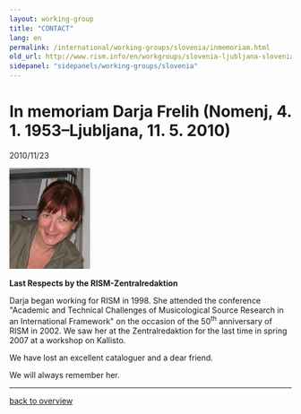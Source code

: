 ```yaml
---
layout: working-group
title: "CONTACT"
lang: en
permalink: /international/working-groups/slovenia/inmemoriam.html
old_url: http://www.rism.info/en/workgroups/slovenia-ljubljana-slovenian-academy-of-sciences-and-arts-institute-of-musicology/home/newsdetails/article/105/in-memoriam-darja-frelih-nomenj-4-1-1953-ljubljana-11-5-2010.html
sidepanel: "sidepanels/working-groups/slovenia"
---
```


# In memoriam Darja Frelih (Nomenj, 4. 1. 1953–Ljubljana, 11. 5. 2010)

 2010/11/23

[![](/resources-old-website/workgroups-images/csm_Darja_2007_610ace41b9.jpg)](/index.php?eID=tx_cms_showpic&file=3094&md5=a748bf49610e70953d8f0ae460010f6650a8f663&parameters%5B0%5D=YTo0OntzOjU6IndpZHRoIjtzOjQ6IjgwMG0iO3M6NjoiaGVpZ2h0IjtzOjM6IjYw&parameters%5B1%5D=MCI7czo3OiJib2R5VGFnIjtzOjQyOiI8Ym9keSBiZ0NvbG9yPSIjZmZmZmZmIiBz&parameters%5B2%5D=dHlsZT0ibWFyZ2luOjA7Ij4iO3M6NDoid3JhcCI7czozNzoiPGEgaHJlZj0iamF2&parameters%5B3%5D=YXNjcmlwdDpjbG9zZSgpOyI%2BIHwgPC9hPiI7fQ%3D%3D)

**Last Respects by the RISM-Zentralredaktion**

Darja began working for RISM in 1998. She attended the conference "Academic and Technical Challenges of Musicological Source Research in an International Framework" on the occasion of the 50<sup>th</sup> anniversary of RISM in 2002. We saw her at the Zentralredaktion for the last time in spring 2007 at a workshop on Kallisto.

We have lost an excellent cataloguer and a dear friend.

We will always remember her.

* * *

[back to overview](/en/workgroups/slovenia-ljubljana-slovenian-academy-of-sciences-and-arts-institute-of-musicology/home.html)